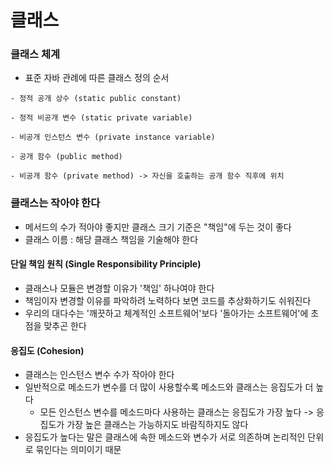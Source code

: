 # 클래스

### 클래스 체계
- 표준 자바 관례에 따른 클래스 정의 순서
```
- 정적 공개 상수 (static public constant)

- 정적 비공개 변수 (static private variable)

- 비공개 인스턴스 변수 (private instance variable)

- 공개 함수 (public method)

- 비공개 함수 (private method) -> 자신을 호출하는 공개 함수 직후에 위치

```

### 클래스는 작아야 한다
- 메서드의 수가 적아야 좋지만 클래스 크기 기준은 "책임"에 두는 것이 좋다 
- 클래스 이름 : 해당 클래스 책임을 기술해야 한다

#### 단일 책임 원칙 (Single Responsibility Principle)
- 클래스나 모듈은 변경할 이유가 '책임' 하나여야 한다
- 책임이자 변경할 이유를 파악하려 노력하다 보면 코드를 추상화하기도 쉬워진다
- 우리의 대다수는 '깨끗하고 체계적인 소프트웨어'보다 '돌아가는 소프트웨어'에 초점을 맞추곤 한다

#### 응집도 (Cohesion)
- 클래스는 인스턴스 변수 수가 작아야 한다
- 일반적으로 메소드가 변수를 더 많이 사용할수록 메소드와 클래스는 응집도가 더 높다
    - 모든 인스턴스 변수를 메소드마다 사용하는 클래스는 응집도가 가장 높다
    -> 응집도가 가장 높은 클래스는 가능하지도 바람직하지도 않다
- 응집도가 높다는 말은 클래스에 속한 메소드와 변수가 서로 의존하며 논리적인 단위로 묶인다는 의미이기 때문

